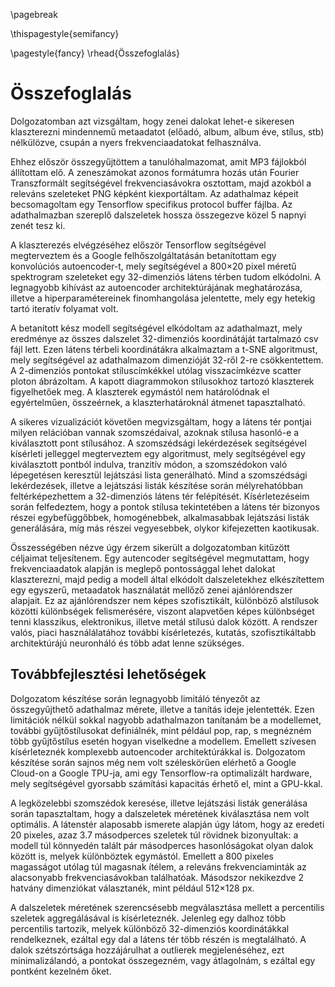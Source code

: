\pagebreak

\thispagestyle{semifancy} 

\pagestyle{fancy}
\rhead{Összefoglalás}  

# Összefoglalás

Dolgozatomban azt vizsgáltam, hogy zenei dalokat lehet-e sikeresen klaszterezni mindennemű metaadatot (előadó, album, album éve, stílus, stb)
nélkülözve, csupán a nyers frekvenciaadatokat felhasználva. 

Ehhez először összegyűjtöttem a tanulóhalmazomat, amit MP3 fájlokból állítottam elő. A zeneszámokat azonos formátumra hozás után
Fourier Transzformált segítségével frekvenciasávokra osztottam, majd azokból a releváns szeleteket PNG képként kiexportáltam.
Az adathalmaz képeit becsomagoltam egy Tensorflow specifikus protocol buffer fájlba. Az adathalmazban szereplő dalszeletek
hossza összegezve közel 5 napnyi zenét tesz ki.

A klaszterezés elvégzéséhez először Tensorflow segítségével megterveztem és a Google felhőszolgáltatásán betanítottam egy
konvolúciós autoencoder-t, mely segítségével a 800×20 pixel méretű spektrogram szeleteket egy 32-dimenziós látens térben
tudom elkódolni. A legnagyobb kihívást az autoencoder architektúrájának meghatározása, illetve a hiperparamétereinek finomhangolása
jelentette, mely egy hetekig tartó iteratív folyamat volt.

A betanított kész modell segítségével elkódoltam az adathalmazt, mely eredménye az összes dalszelet 32-dimenziós
koordinátáját tartalmazó csv fájl lett. Ezen látens térbeli koordinátákra alkalmaztam a t-SNE algoritmust, mely segítségével az adathalmazom
dimenzióját 32-ről 2-re csökkentettem. A 2-dimenziós pontokat stíluscímkékkel utólag visszacímkézve scatter ploton ábrázoltam. 
A kapott diagrammokon stílusokhoz tartozó klaszterek figyelhetőek meg. A klaszterek egymástól nem határolódnak el egyértelműen,
összeérnek, a klaszterhatároknál átmenet tapasztalható.

A sikeres vizualizációt követően megvizsgáltam, hogy a látens tér pontjai milyen relációban vannak szomszédaival, azoknak
stílusa hasonló-e a kiválasztott pont stílusához. A szomszédsági lekérdezések segítségével kísérleti jelleggel megterveztem egy algoritmust,
mely segítségével egy kiválasztott pontból indulva, tranzitív módon, a szomszédokon való lépegetésen keresztül lejátszási lista
generálható. Mind a szomszédsági lekérdezések, illetve a lejátszási listák készítése során mélyrehatóbban feltérképezhettem a 32-dimenziós
látens tér felépítését. Kísérletezéseim során felfedeztem, hogy a pontok stílusa tekintetében a látens tér bizonyos részei egybefüggőbbek, 
homogénebbek, alkalmasabbak lejátszási listák generálására, míg más részei vegyesebbek, olykor kifejezetten kaotikusak.

Összességében nézve úgy érzem sikerült a dolgozatomban kitűzött céljaimat teljesítenem. Egy autencoder segítségével megmutattam,
hogy frekvenciaadatok alapján is meglepő pontossággal lehet dalokat klaszterezni, majd pedig a modell által elkódolt dalszeletekhez
elkészítettem egy egyszerű, metaadatok használatát mellőző zenei ajánlórendszer alapjait. Ez az ajánlórendszer nem képes szofisztikált,
különböző alstílusok közötti különbségek felismerésére, viszont alapvetően képes különbséget tenni klasszikus, elektronikus, illetve metál
stílusú dalok között. A rendszer valós, piaci használálatához további kísérletezés, kutatás, szofisztikáltabb
architektúrájú neuronháló és több adat lenne szükséges.

## Továbbfejlesztési lehetőségek

Dolgozatom készítése során legnagyobb limitáló tényezőt az összegyűjthető adathalmaz mérete, illetve a tanítás ideje jelentették.
Ezen limitációk nélkül sokkal nagyobb adathalmazon tanítanám be a modellemet, további gyűjtőstílusokat definiálnék, mint például
pop, rap, s megnézném több gyűjtőstílus esetén hogyan viselkedne a modellem. Emellett szívesen kísérleteznék komplexebb
autoencoder architektúrákkal is. Dolgozatom készítése során sajnos
még nem volt széleskörűen elérhető a Google Cloud-on a Google TPU-ja, ami egy Tensorflow-ra optimalizált hardware, mely segítségével
gyorsabb számítási kapacitás érhető el, mint a GPU-kkal.

A legközelebbi szomszédok keresése, illetve lejátszási listák generálása során tapasztaltam, hogy a dalszeletek méretének kiválasztása
nem volt optimális. A látenstér alaposabb ismerete alapján úgy látom, hogy az eredeti 20 pixeles, azaz 3.7 másodperces szeletek
túl rövidnek bizonyultak: a modell túl könnyedén talált pár másodperces hasonlóságokat olyan dalok között is, melyek különböztek egymástól.
Emellett a 800 pixeles magasságot utólag túl magasnak ítélem, a releváns frekvenciaminták az alacsonyabb frekvenciasávokban találhatóak.
Másodszor nekikezdve 2 hatvány dimenziókat választanék, mint például 512×128 px.

A dalszeletek méretének szerencsésebb megválasztása mellett a percentilis szeletek aggregálásával is kísérleteznék.
Jelenleg egy dalhoz több percentilis tartozik, melyek különböző 32-dimenziós koordinátákkal rendelkeznek, ezáltal egy dal a látens tér több részén
is megtalálható. A dalok szétszórtsága hozzájárulhat a outlierek megjelenéséhez, ezt minimalizálandó, a pontokat
összegezném, vagy átlagolnám, s ezáltal egy pontként kezelném őket.